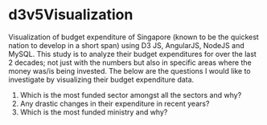 # d3v5Visualization

Visualization of budget expenditure of Singapore (known to be the quickest nation to develop in a short span) using D3 JS, AngularJS, NodeJS and MySQL. This study is to analyze their budget expenditures for over the last 2 decades; not just with the numbers but also in specific areas where the money was/is being invested.
The below are the questions I would like to investigate by visualizing their budget expenditure data.
1) Which is the most funded sector amongst all the sectors and why?
2) Any drastic changes in their expenditure in recent years?
3) Which is the most funded ministry and why?
